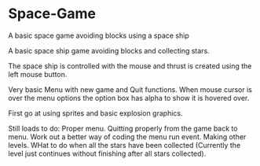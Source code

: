 # Space-Game
A basic space game avoiding blocks using a space ship

A basic space ship game avoiding blocks and collecting stars.

The space ship is controlled with the mouse and thrust is created using the left mouse button.

Very basic Menu with new game and Quit functions. When mouse cursor is over the menu options the option box has alpha to show it is hovered over.

First go at using sprites and basic explosion graphics.

Still loads to do: 
Proper menu. 
Quitting properly from the game back to menu. 
Work out a better way of coding the menu run event. 
Making other levels. 
WHat to do when all the stars have been collected (Currently the level just continues without finishing after all stars collected).

